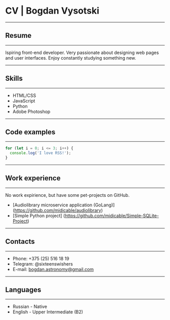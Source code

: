 # CV | Bogdan Vysotski

---
## Resume
---
Ispiring front-end developer. Very passionate about designing web pages and user interfaces. Enjoy constantly studying something new. 

---
## Skills
---

* HTML/CSS
* JavaScript
* Python
* Adobe Photoshop

---
## Code examples
---

``` JavaScript
for (let i = 0; i <= 3; i++) {
  console.log('I love RSS!');
}
``` 

---
## Work experience
---

No work expirience, but have some pet-projects on GitHub.
- [Audiolibrary microservice application (GoLang)] (https://github.com/midicable/audiolibrary)
- [Simple Python project] (https://github.com/midicable/Simple-SQLite-Project)

---
## Contacts
---

* Phone: +375 (25) 516 18 19
* Telegram: @sixteenswishers
* E-mail: bogdan.astronomy@gmail.com

---
## Languages
---
- Russian - Native
- English - Upper Intermediate (B2)